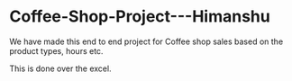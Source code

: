 # Coffee-Shop-Project---Himanshu
We have made this end to end project for Coffee shop sales based on the product types, hours etc. 

This is done over the excel.

